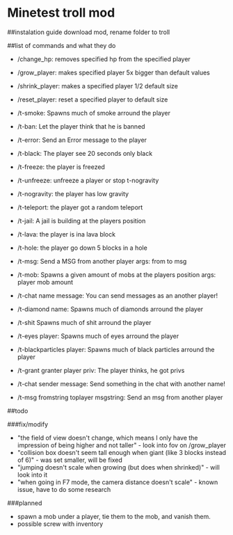 # Minetest troll mod

##instalation guide
download mod, rename folder to troll  

##list of commands and what they do
* /change_hp: removes specified hp from the specified player
* /grow_player: makes specified player 5x bigger than default values
* /shrink_player: makes a specified player 1/2 default size
* /reset_player: reset a specified player to default size

* /t-smoke: Spawns much of smoke arround the player
* /t-ban: Let the player think that he is banned
* /t-error: Send an Error message to the player
* /t-black: The player see 20 seconds only black
* /t-freeze: the player is freezed
* /t-unfreeze: unfreeze a player or stop t-nogravity
* /t-nogravity: the player has low gravity
* /t-teleport: the player got a random teleport
* /t-jail: A jail is building at the players position
* /t-lava: the player is ina lava block
* /t-hole: the player go down 5 blocks in a hole
* /t-msg: Send a MSG from another player args: from to msg
* /t-mob: Spawns a given amount of mobs at the players position args: player mob amount
* /t-chat name message: You can send messages as an another player!
* /t-diamond name: Spawns much of diamonds arround the player
* /t-shit Spawns much of shit arround the player
* /t-eyes player: Spawns much of eyes arround the player
* /t-blackparticles player: Spawns much of black particles arround the player
* /t-grant granter player priv: The player thinks, he got privs
* /t-chat sender message: Send something in the chat with another name!
* /t-msg fromstring toplayer msgstring: Send an msg from another player

##todo

###fix/modify
* "the field of view doesn't change, which means I only have the impression of being higher and not taller" - look into fov on /grow_player
* "collision box doesn't seem tall enough when giant (like 3 blocks instead of 6)" - was set smaller, will be fixed
* "jumping doesn't scale when growing (but does when shrinked)" - will look into it
* "when going in F7 mode, the camera distance doesn't scale" - known issue, have to do some research

###planned
* spawn a mob under a player, tie them to the mob, and vanish them.
* possible screw with inventory
